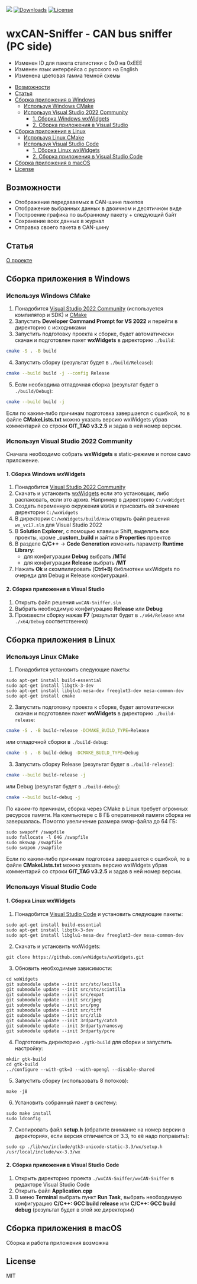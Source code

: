 [![](https://img.shields.io/github/v/release/EarlVadim/wxCAN-Sniffer.svg)](https://github.com/EarlVadim/wxCAN-Sniffer/releases)
[![Downloads](https://img.shields.io/github/downloads/EarlVadim/wxCAN-Sniffer/total)](#)
[![License](https://img.shields.io/badge/license-MIT-blue.svg?longCache=true)](https://mit-license.org/)
 
 
 # wxCAN-Sniffer - CAN bus sniffer (PC side)

* Изменен ID для пакета статистики с 0x0 на 0xEEE
* Изменен язык интерфейса с русского на English
* Изменена цветовая гамма темной схемы

- [Возможности](#Возможности)
- [Статья](#Статья)
- [Сборка приложения в Windows](#Сборка-приложения-в-Windows)
  - [Используя Windows CMake](#Используя-Windows-CMake)
  - [Используя Visual Studio 2022 Community](#Используя-Visual-Studio-2022-Community)
    - [1. Сборка Windows wxWidgets](#1.-Сборка-Windows-wxWidgets)
    - [2. Сборка приложения в Visual Studio](#2.-Сборка-приложения-в-Visual-Studio)
- [Сборка приложения в Linux](#Сборка-приложения-в-Linux)
  - [Используя Linux CMake](#Используя-Linux-CMake)
  - [Используя Visual Studio Code](#Используя-Visual-Studio-Code)
    - [1. Сборка Linux wxWidgets](#1.-Сборка-Linux-wxWidgets)
    - [2. Сборка приложения в Visual Studio Code](#2.-Сборка-приложения-в-Visual-Studio-Code)
- [Сборка приложения в macOS](#Сборка-приложения-в-macOS)
- [License](#License)

## Возможности
- Отображение передаваемых в CAN-шине пакетов
- Отображение выбранных данных в двоичном и десятичном виде
- Построение графика по выбранному пакету + следующий байт
- Сохранение всех данных в журнал
- Отправка своего пакета в CAN-шину

## Статья
[О проекте](https://habr.com/ru/post/479672)

## Сборка приложения в Windows
### Используя Windows CMake
1. Понадобится [Visual Studio 2022 Community](https://visualstudio.microsoft.com/ru/downloads/) (используется компилятор и SDK) и [CMake](https://cmake.org/download/)
2. Запустить **Developer Command Prompt for VS 2022** и перейти в директорию с исходниками
3. Запустить подготовку проекта к сборке, будет автоматически скачан и подготовлен пакет **wxWidgets** в директорию `./build`:
```sh
cmake -S . -B build
```
4. Запустить сборку (результат будет в `./build/Release`):
```sh
cmake --build build -j --config Release
```
5. Если необходима отладочная сборка (результат будет в `./build/Debug`):
```sh
cmake --build build -j
```

Если по каким-либо причинам подготовка завершается с ошибкой, то в файле **CMakeLists.txt** можно указать версию wxWidgets убрав комментарий со строки **GIT_TAG v3.2.5** и задав в ней номер версии.

### Используя Visual Studio 2022 Community
Сначала необходимо собрать **wxWidgets** в static-режиме и потом само приложение.

#### 1. Сборка Windows wxWidgets
1. Понадобится [Visual Studio 2022 Community](https://visualstudio.microsoft.com/ru/downloads/)
2. Скачать и установить [wxWidgets](https://www.wxwidgets.org/downloads/) если это установщик, либо распаковать, если это архив. Например в директорию `C:/wxWidget`
3. Создать переменную окружения `WXWIN` и присвоить ей значение директории `C:/wxWidgets`
4. В директории `C:/wxWidgets/build/msw` открыть файл решения `wx_vc17.sln` для Visual Studio 2022
5. В **Solution Explorer**, с помощью клавиши Shift, выделить все проекты, кроме **_custom_build** и зайти в **Properties** проектов
6. В разделе **C/C++** → **Code Generation** изменить параметр **Runtime Library**:
    - для конфигурации **Debug** выбрать **/MTd**
    - для конфигурации **Release** выбрать **/MT**
7. Нажать **Ok** и скомпилировать (**Ctrl+B**) библиотеки wxWidgets по очереди для Debug и Release конфигураций.

#### 2. Сборка приложения в Visual Studio
1. Открыть файл решения `wxCAN-Sniffer.sln`
2. Выбрать необходимую конфигурацию **Release** или **Debug**
3. Произвести сборку нажав **F7** (результат будет в `./x64/Release` или `./x64/Debug` соответственно)

## Сборка приложения в Linux
### Используя Linux CMake
1. Понадобится установить следующие пакеты:
```
sudo apt-get install build-essential
sudo apt-get install libgtk-3-dev
sudo apt-get install libglu1-mesa-dev freeglut3-dev mesa-common-dev
sudo apt-get install cmake
```
2. Запустить подготовку проекта к сборке, будет автоматически скачан и подготовлен пакет **wxWidgets** в директорию `./build-release`:
```sh
cmake -S . -B build-release -DCMAKE_BUILD_TYPE=Release
```
или отладочной сборки в `./build-debug`:
```sh
cmake -S . -B build-debug -DCMAKE_BUILD_TYPE=Debug
```
3. Запустить сборку Release (результат будет в `./build-release`):
```sh
cmake --build build-release -j
```
или Debug (результат будет в `./build-debug`):
```sh
cmake --build build-debug -j
```

По каким-то причинам, сборка через CMake в Linux требует огромных ресурсов памяти. На компьютере с 8 ГБ оперативной памяти сборка не завершалась. Помогло увеличение размера swap-файла до 64 ГБ:
```
sudo swapoff /swapfile
sudo fallocate -l 64G /swapfile
sudo mkswap /swapfile
sudo swapon /swapfile
```

Если по каким-либо причинам подготовка завершается с ошибкой, то в файле **CMakeLists.txt** можно указать версию wxWidgets убрав комментарий со строки **GIT_TAG v3.2.5** и задав в ней номер версии.

### Используя Visual Studio Code
#### 1. Сборка Linux wxWidgets
1. Понадобится [Visual Studio Code](https://code.visualstudio.com/download/) и установить следующие пакеты:
```
sudo apt-get install build-essential
sudo apt-get install libgtk-3-dev
sudo apt-get install libglu1-mesa-dev freeglut3-dev mesa-common-dev
```
2. Скачать и установить wxWidgets:
```
git clone https://github.com/wxWidgets/wxWidgets.git
```
3. Обновить необходимые зависимости:
```
cd wxWidgets
git submodule update --init src/stc/lexilla
git submodule update --init src/stc/scintilla
git submodule update --init src/expat
git submodule update --init src/jpeg
git submodule update --init src/png
git submodule update --init src/tiff
git submodule update --init src/zlib
git submodule update --init 3rdparty/catch
git submodule update --init 3rdparty/nanosvg
git submodule update --init 3rdparty/pcre
```
4. Подготовить директорию `./gtk-build` для сборки и запустить настройку:
```
mkdir gtk-build
cd gtk-build
../configure --with-gtk=3 --with-opengl --disable-shared
```
5. Запустить сборку (использовать 8 потоков):
```
make -j8
```
6. Установить собранный пакет в систему:
```
sudo make install
sudo ldconfig
```
7. Скопировать файл **setup.h** (обратите внимание на номер версии в директориях, если версия отличается от 3.3, то её надо поправить):
```
sudo cp ./lib/wx/include/gtk3-unicode-static-3.3/wx/setup.h /usr/local/include/wx-3.3/wx
```

#### 2. Сборка приложения в Visual Studio Code
1. Открыть директорию проекта `./wxCAN-Sniffer/wxCAN-Sniffer` в редакторе Visual Studio Code
2. Открыть файл **Application.cpp**
3. В меню **Terminal** выбрать пункт **Run Task**, выбрать необходимую конфигурацию **C/C++: GCC build release** или **C/C++: GCC build debug** (результат будет в этой же директории)

## Сборка приложения в macOS
Сборка и работа приложения возможна

## License
MIT
